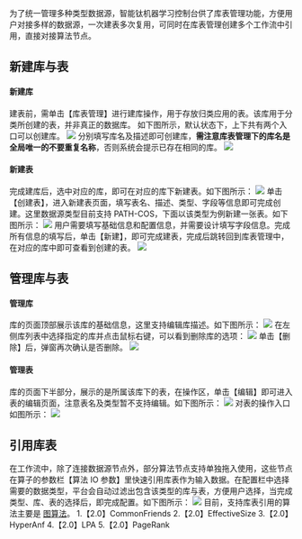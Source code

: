 为了统一管理多种类型数据源，智能钛机器学习控制台供了库表管理功能，方便用户对接多样的数据源，一次建表多次复用，可同时在库表管理创建多个工作流中引用，直接对接算法节点。
## 新建库与表
#### 新建库
建表前，需单击【库表管理】进行建库操作，用于存放归类应用的表。该库用于分类所创建的表，并非真正的数据库。
如下图所示，默认状态下，上下共有两个入口可以创建库。
![](https://main.qcloudimg.com/raw/9248ec4ddccdf06f578b9b2255b64d7c.png)
分别填写库名及描述即可创建库，**需注意库表管理下的库名是全局唯一的不要重复名称**，否则系统会提示已存在相同的库。
![](https://main.qcloudimg.com/raw/2e94f6f5e43961cf3ffd3d02283987af.png)

#### 新建表
完成建库后，选中对应的库，即可在对应的库下新建表。如下图所示：
![](https://main.qcloudimg.com/raw/51d98740811b42547e68a6c242a6a885.png)
单击【创建表】，进入新建表页面，填写表名、描述、类型、字段等信息即可完成创建。这里数据源类型目前支持 PATH-COS，下面以该类型为例新建一张表。如下图所示：
![](https://main.qcloudimg.com/raw/bb8aec3185b0a3271ae6a7f0101de555.png)
用户需要填写基础信息和配置信息，并需要设计填写字段信息。完成所有信息的填写后，单击【新建】，即可完成建表，完成后跳转回到库表管理中，在对应的库中即可查看到创建的表。
![](https://main.qcloudimg.com/raw/43f9aab24b8c8379bf46d2fe1503fe83.png)

## 管理库与表
#### 管理库
库的页面顶部展示该库的基础信息，这里支持编辑库描述。如下图所示：
![](https://main.qcloudimg.com/raw/b6d6aa52b78b0664d200385ca0a1b721.png)
在左侧库列表中选择指定的库并点击鼠标右键，可以看到删除库的选项：
![](https://main.qcloudimg.com/raw/af1cac733c832f51a46968eb946a5bb3.png)
单击【删除】后，弹窗再次确认是否删除。
![](https://main.qcloudimg.com/raw/aacb6fe535a233f090a67e6389d7b6a1.png)

#### 管理表 
库的页面下半部分，展示的是所属该库下的表，在操作区，单击【编辑】即可进入表的编辑页面，注意表名及类型暂不支持编辑。如下图所示：
![](https://main.qcloudimg.com/raw/cdaf011fe4b2fa6805040a362c2a24b1.png)
对表的操作入口如图所示：
![](https://main.qcloudimg.com/raw/4c7f07b87f3445e4a0c020626e361cd5.png)


## 引用库表
在工作流中，除了连接数据源节点外，部分算法节点支持单独拖入使用，这些节点在算子的参数栏【算法 IO 参数】里快速引用库表作为输入数据。在配置栏中选择需要的数据类型，平台会自动过滤出包含该类型的库与表，方便用户选择，当完成类型、库、表的选择后，即完成配置。如下图所示：
![](https://main.qcloudimg.com/raw/cb127b95b9fcf6a369be2b5ce5178470.png)
目前，支持库表引用的算法主要是 [图算法](https://cloud.tencent.com/document/product/851/34073)。
1.【2.0】CommonFriends
2.【2.0】EffectiveSize
3.【2.0】HyperAnf
4.【2.0】LPA
5.【2.0】PageRank

